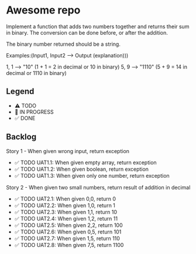# Awesome repo

Implement a function that adds two numbers together and returns their sum in binary. The conversion can be done before, or after the addition.

The binary number returned should be a string.

Examples:(Input1, Input2 --> Output (explanation)))

1, 1 --> "10" (1 + 1 = 2 in decimal or 10 in binary)
5, 9 --> "1110" (5 + 9 = 14 in decimal or 1110 in binary)

## Legend
- ⚠ TODO
- 🚧 IN PROGRESS
- ✅ DONE

## Backlog

Story 1 - When given wrong input, return exception
- ✅ TODO UAT1.1: When given empty array, return exception
- ✅ TODO UAT1.2: When given boolean, return exception
- ✅ TODO UAT1.3: When given only one number, return exception

Story 2 - When given two small numbers, return result of addition in decimal
- ✅ TODO UAT2.1: When given 0,0, return 0
- ✅ TODO UAT2.2: When given 1,0, return 1
- ✅ TODO UAT2.3: When given 1,1, return 10
- ✅ TODO UAT2.4: When given 1,2, return 11
- ✅ TODO UAT2.5: When given 2,2, return 100
- ✅ TODO UAT2.6: When given 0,5, return 101
- ✅ TODO UAT2.7: When given 1,5, return 110
- ✅ TODO UAT2.8: When given 7,5, return 1100


